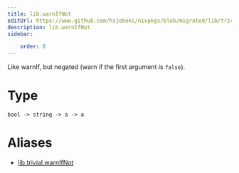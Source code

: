 ```yaml
---
title: lib.warnIfNot
editUrl: https://www.github.com/hsjobeki/nixpkgs/blob/migrated/lib/trivial.nix#L494C15
description: lib.warnIfNot
sidebar:

    order: 8
---
```


Like warnIf, but negated (warn if the first argument is `false`).

# Type

```
bool -> string -> a -> a
```


# Aliases

- [lib.trivial.warnIfNot](/nix-doc-comments/reference/lib/trivial/lib-trivial-warnifnot)


